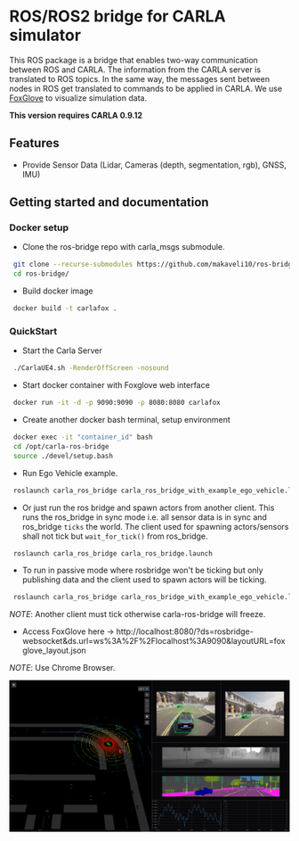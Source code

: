 # ROS/ROS2 bridge for CARLA simulator
 This ROS package is a bridge that enables two-way communication between ROS and CARLA. The information from the CARLA server is translated to ROS topics. In the same way, the messages sent between nodes in ROS get translated to commands to be applied in CARLA. We use [FoxGlove](https://foxglove.dev/) to visualize simulation data.


**This version requires CARLA 0.9.12**

## Features
- Provide Sensor Data (Lidar, Cameras (depth, segmentation, rgb), GNSS, IMU)


## Getting started and documentation

### Docker setup
- Clone the ros-bridge repo with carla_msgs submodule.
```bash
 git clone --recurse-submodules https://github.com/makaveli10/ros-bridge.git
 cd ros-bridge/
```

- Build docker image
```bash
 docker build -t carlafox .
```

### QuickStart
- Start the Carla Server
```bash
 ./CarlaUE4.sh -RenderOffScreen -nosound 
```

- Start docker container with Foxglove web interface
```bash
 docker run -it -d -p 9090:9090 -p 8080:8080 carlafox 
```

- Create another docker bash terminal, setup environment
```bash
 docker exec -it "container_id" bash
 cd /opt/carla-ros-bridge
 source ./devel/setup.bash
```

- Run Ego Vehicle example. 
```bash
 roslaunch carla_ros_bridge carla_ros_bridge_with_example_ego_vehicle.launch
```

- Or just run the ros bridge and spawn actors from another client. This runs the ros_bridge in sync mode i.e. all sensor data is in sync and ros_bridge ```ticks``` the world. The client used for spawning actors/sensors shall not tick but ```wait_for_tick()``` from ros_bridge.
```bash
 roslaunch carla_ros_bridge carla_ros_bridge.launch
```

- To run in passive mode where rosbridge won't be ticking but only publishing data and the client used to spawn actors will be ticking.
```bash
 roslaunch carla_ros_bridge carla_ros_bridge_with_example_ego_vehicle.launch passive:=True
```
*NOTE*: Another client must tick otherwise carla-ros-bridge will freeze.

- Access FoxGlove here -> http://localhost:8080/?ds=rosbridge-websocket&ds.url=ws%3A%2F%2Flocalhost%3A9090&layoutURL=foxglove_layout.json

*NOTE*: Use Chrome Browser.

<img src="docs/images/demo1.png" width="800"/>

